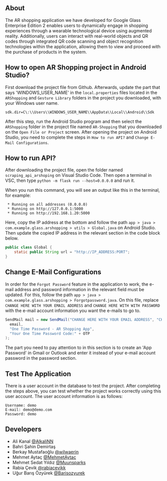 ## About
The AR shopping application we have developed for Google Glass Enterprise Edition 2 enables users to dynamically engage in shopping experiences through a wearable technological device using augmented reality. Additionally, users can interact with real-world objects and QR codes through integrated QR code scanning and object recognition technologies within the application, allowing them to view and proceed with the purchase of products in the system.
## How to open AR Shopping project in Android Studio?
First download the project file from Github. Afterwards, update the part that says 'WINDOWS_USER_NAME' in the `local.properties` files located in the `ARShopping` and `Gesture Library` folders in the project you downloaded, with your Windows user name.
```
sdk.dir=C\:\\Users\\WINDOWS_USER_NAME\\AppData\\Local\\Android\\Sdk
```
After this step, run the Android Studio program and then select the `ARShopping` folder in the project file named `AR-Shopping` that you downloaded on the `Open File or Project` screen. After opening the project on Android Studio, you need to complete the steps in `How to run API?` and `Change E-Mail Configurations`.
## How to run API?
After downloading the project file, open the folder named `scraping_api_arshoping` on Visual Studio Code. Then open a terminal in VSC, then type `python -m flask run --host=0.0.0.0` and run it.

When you run this command, you will see an output like this in the terminal, for example:
```
 * Running on all addresses (0.0.0.0)
 * Running on http://127.0.0.1:5000
 * Running on http://192.168.1.20:5000
```
Here, copy the IP address at the bottom and follow the path `app > java > com.example.glass.arshopping > utils > Global.java` on Android Studio. Then update the copied IP address in the relevant section in the code block below.
```java
public class Global {
    static public String url = "http://IP_ADDRESS:PORT";
}
```
## Change E-Mail Configurations
In order for the `Forgot Password` feature in the application to work, the e-mail address and password information in the relevant field must be updated. For this, follow the path `app > java > com.example.glass.arshopping > Forgotpassword.java`. On this file, replace `CHANGE HERE WITH YOUR EMAIL ADDRESS` and `CHANGE HERE WITH WITH PASSWORD` with the e-mail account information you want the e-mails to go to.
```java
SendMail mail = new SendMail("CHANGE HERE WITH YOUR EMAIL ADDRESS", "CHANGE HERE WITH WITH PASSWORD",
  email,
  "One Time Password - AR Shopping App",
  "Your One Time Password Code:" + OTP
);
```
The part you need to pay attention to in this section is to create an 'App Password' in Gmail or Outlook and enter it instead of your e-mail account password in the password section.
## Test The Application
There is a user account in the database to test the project. After completing the steps above, you can test whether the project works correctly using this user account. The user account information is as follows:
```
Username: demo
E-mail: demo@demo.com
Password: demo
```
## Developers
- Ali Kanal [@AlkaliNN](https://github.com/AlkaliNN "@AlkaliNN")
- Bahri Şahin Demirtaş
- Berkay Mustafaoğlu [@wilwaerin](https://github.com/wilwaerin "@wilwaerin")
- Mehmet Aytaç [@MehmetAytac](https://github.com/MehmetAytac "@MehmetAytac")
- Mehmet Sedat Yıldız [@Muunsparks](https://github.com/Muunsparks "@Muunsparks")
- Rabia Çevik [@rabiacevikk](https://github.com/rabiacevikk "@rabiacevikk")
- Uğur Barış Özyürek [@Barisozyurek](https://github.com/Barisozyurek "@Barisozyurek")
